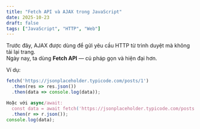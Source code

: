 ```yaml
---
title: "Fetch API và AJAX trong JavaScript"
date: 2025-10-23
draft: false
tags: ["JavaScript", "HTTP", "Web"]
---
```


Trước đây, AJAX được dùng để gửi yêu cầu HTTP từ trình duyệt mà không tải lại trang.  
Ngày nay, ta dùng **Fetch API** — cú pháp gọn và hiện đại hơn.

Ví dụ:
```javascript
fetch('https://jsonplaceholder.typicode.com/posts/1')
  .then(res => res.json())
  .then(data => console.log(data));

Hoặc với async/await:
  const data = await fetch('https://jsonplaceholder.typicode.com/posts')
  .then(r => r.json());
console.log(data);
